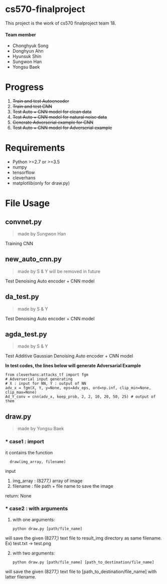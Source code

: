 # cs570-finalproject
This project is the work of cs570 finalproject team 18.
#### Team member
  * Chonghyuk Song
  * Donghyun Ahn
  * Hyunsuk Shin
  * Sungwon Han
  * Yongsu Baek

# Progress

1. <del> Train and test Autoencoder </del>
2. <del> Train and test CNN </del>
3. <del> Test Auto + CNN model for clean data </del>
4. <del> Test Auto + CNN model for natural noise data </del>
5. <del> Generate Adverserial example for CNN </del>
6. <del> Test Auto + CNN model for Adverserial example </del>

Requirements
============
  * Python >=2.7 or >=3.5
  * numpy
  * tensorflow
  * cleverhans
  * matplotlib(only for draw.py)


File Usage
==========
## convnet.py
> made by Sungwon Han

   Training CNN


## new_auto_cnn.py
> made by S & Y 
> will be removed in future

   Test Denoising Auto encoder + CNN model
    
    
## da_test.py
> made by S & Y

   Test Denoising Auto encoder + CNN model
    
 
## agda_test.py
> made by S & Y

   Test Additive Gaussian Denoising Auto encoder + CNN model
    
__In test codes, the lines below will generate Adversarial Example__

```{.python}
from cleverhans.attacks_tf import fgm
# Adverserial input generating
# X : input for NN, Y : output of NN
adv_x = fgm(X, Y, y=None, eps=Adv_eps, ord=np.inf, clip_min=None, clip_max=None)
Ad_Y_conv = cnn(adv_x, keep_prob, 2, 2, 10, 20, 50, 25) # output of them
```


## draw.py
> made by Yongsu Baek
### * case1 : import

  it contains the function

      draw(img_array, filename)

input
 1. img_array : (8277,) array of image
 2. filename : file path + file name to save the image
  
return: None

### * case2 : with arguments
 1. with one arguments:

        python draw.py [path/file_name]

   will save the given (8277,) text file to result_img directory as same filename. Ex) test.txt -> test.png

 2. with two arguments:

        python draw.py [path/file_name] [path_to_destination/file_name]

   will save the given (8277,) text file to [path_to_destination/file_name] with latter filename.
